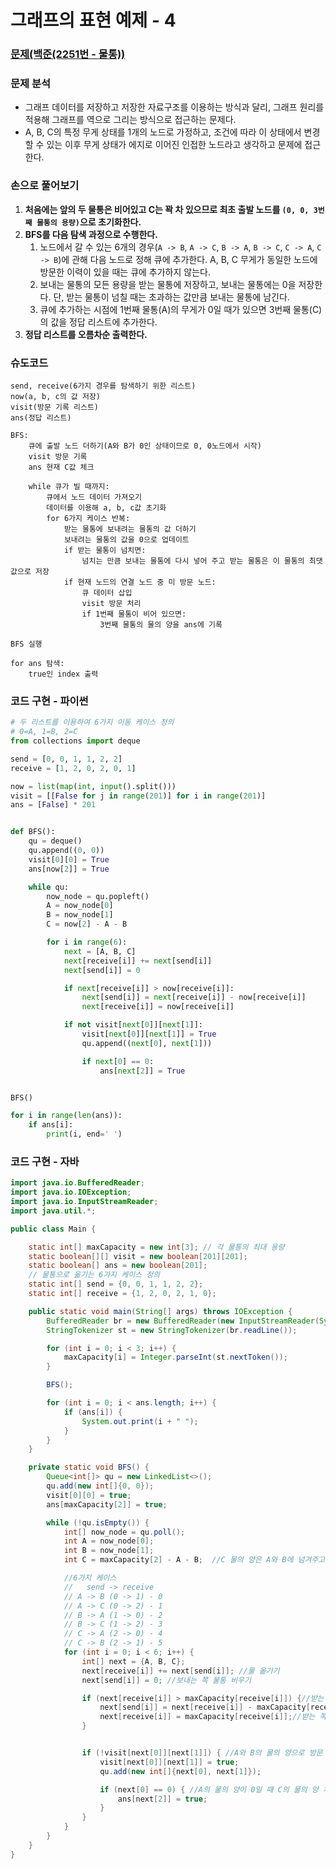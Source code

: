 # 그래프의 표현 예제 - 4

### [문제(백준(2251번 - 물통))](https://www.acmicpc.net/problem/2251)

### 문제 분석
- 그래프 데이터를 저장하고 저장한 자료구조를 이용하는 방식과 달리, 그래프 원리를 적용해 그래프를 역으로 그리는 방식으로 접근하는 문제다.
- A, B, C의 특정 무게 상태를 1개의 노드로 가정하고, 조건에 따라 이 상태에서 변경할 수 있는 이후 무게 상태가 에지로 이어진 인접한 노드라고 생각하고 문제에 접근한다.


### 손으로 풀어보기
1. **처음에는 앞의 두 물통은 비어있고 C는 꽉 차 있으므로 최초 출발 노드를 `(0, 0, 3번째 물통의 용량)`으로 초기화한다.** 
2. **BFS를 다음 탐색 과정으로 수행한다.**
   1.  노드에서 갈 수 있는 6개의 경우(`A -> B`, `A -> C`, `B -> A`, `B -> C`, `C -> A`, `C -> B`)에 관해 다음 노드로 정해 큐에 추가한다. A, B, C 무게가 동일한
        노드에 방문한 이력이 있을 때는 큐에 추가하지 않는다.
   2. 보내는 물통의 모든 용량을 받는 물통에 저장하고, 보내는 물통에는 0을 저장한다. 단, 받는 물통이 넘칠 때는 초과하는 값만큼 보내는 물통에 남긴다.
   3. 큐에 추가하는 시점에 1번째 물통(A)의 무게가 0일 때가 있으면 3번째 물통(C)의 값을 정답 리스트에 추가한다.
3. **정답 리스트를 오름차순 출력한다.**

### 슈도코드
```text
send, receive(6가지 경우를 탐색하기 위한 리스트)
now(a, b, c의 값 저장)
visit(방문 기록 리스트)
ans(정답 리스트)

BFS:
    큐에 출발 노드 더하기(A와 B가 0인 상태이므로 0, 0노드에서 시작)
    visit 방문 기록
    ans 현재 C값 체크
    
    while 큐가 빌 때까지:
        큐에서 노드 데이터 가져오기
        데이터를 이용해 a, b, c값 초기화
        for 6가지 케이스 반복:
            받는 물통에 보내려는 물통의 값 더하기
            보내려는 물통의 값을 0으로 업데이트
            if 받는 물통이 넘치면:
                넘치는 만큼 보내는 물통에 다시 넣어 주고 받는 물통은 이 물통의 최댓값으로 저장
            if 현재 노드의 연결 노드 중 미 방문 노드:
                큐 데이터 삽입
                visit 방문 처리
                if 1번째 물통이 비어 있으면:
                    3번째 물통의 물의 양을 ans에 기록

BFS 실행

for ans 탐색:
    true인 index 출력
```

### 코드 구현 - 파이썬
```python
# 두 리스트를 이용하여 6가지 이동 케이스 정의
# 0=A, 1=B, 2=C
from collections import deque

send = [0, 0, 1, 1, 2, 2]
receive = [1, 2, 0, 2, 0, 1]

now = list(map(int, input().split()))
visit = [[False for j in range(201)] for i in range(201)]
ans = [False] * 201


def BFS():
    qu = deque()
    qu.append((0, 0))
    visit[0][0] = True
    ans[now[2]] = True

    while qu:
        now_node = qu.popleft()
        A = now_node[0]
        B = now_node[1]
        C = now[2] - A - B

        for i in range(6):
            next = [A, B, C]
            next[receive[i]] += next[send[i]]
            next[send[i]] = 0

            if next[receive[i]] > now[receive[i]]:
                next[send[i]] = next[receive[i]] - now[receive[i]]
                next[receive[i]] = now[receive[i]]

            if not visit[next[0]][next[1]]:
                visit[next[0]][next[1]] = True
                qu.append((next[0], next[1]))

                if next[0] == 0:
                    ans[next[2]] = True


BFS()

for i in range(len(ans)):
    if ans[i]:
        print(i, end=' ')
```

### 코드 구현 - 자바
```java
import java.io.BufferedReader;
import java.io.IOException;
import java.io.InputStreamReader;
import java.util.*;

public class Main {

    static int[] maxCapacity = new int[3]; // 각 물통의 최대 용량
    static boolean[][] visit = new boolean[201][201];
    static boolean[] ans = new boolean[201];
    // 물통으로 옮기는 6가지 케이스 정의
    static int[] send = {0, 0, 1, 1, 2, 2};
    static int[] receive = {1, 2, 0, 2, 1, 0};

    public static void main(String[] args) throws IOException {
        BufferedReader br = new BufferedReader(new InputStreamReader(System.in));
        StringTokenizer st = new StringTokenizer(br.readLine());

        for (int i = 0; i < 3; i++) {
            maxCapacity[i] = Integer.parseInt(st.nextToken());
        }

        BFS();

        for (int i = 0; i < ans.length; i++) {
            if (ans[i]) {
                System.out.print(i + " ");
            }
        }
    }

    private static void BFS() {
        Queue<int[]> qu = new LinkedList<>();
        qu.add(new int[]{0, 0});
        visit[0][0] = true;
        ans[maxCapacity[2]] = true;

        while (!qu.isEmpty()) {
            int[] now_node = qu.poll();
            int A = now_node[0];
            int B = now_node[1];
            int C = maxCapacity[2] - A - B;  //C 물의 양은 A와 B에 넘겨주고 남은 양임

            //6가지 케이스
            //   send -> receive
            // A -> B (0 -> 1) - 0
            // A -> C (0 -> 2) - 1
            // B -> A (1 -> 0) - 2
            // B -> C (1 -> 2) - 3
            // C -> A (2 -> 0) - 4
            // C -> B (2 -> 1) - 5
            for (int i = 0; i < 6; i++) {
                int[] next = {A, B, C};
                next[receive[i]] += next[send[i]]; //물 옮기기
                next[send[i]] = 0; //보내는 쪽 물통 비우기

                if (next[receive[i]] > maxCapacity[receive[i]]) {//받는 쪽에서 물이 넘친다면
                    next[send[i]] = next[receive[i]] - maxCapacity[receive[i]];//보내는 쪽에 받는 쪽이 넘친 만큼 저장
                    next[receive[i]] = maxCapacity[receive[i]];//받는 쪽은 최대 용량으로 저장
                }


                if (!visit[next[0]][next[1]]) { //A와 B의 물의 양으로 방문 체크
                    visit[next[0]][next[1]] = true;
                    qu.add(new int[]{next[0], next[1]});

                    if (next[0] == 0) { //A의 물의 양이 0일 때 C의 물의 양 체크
                        ans[next[2]] = true;
                    }
                }
            }
        }
    }
}
```